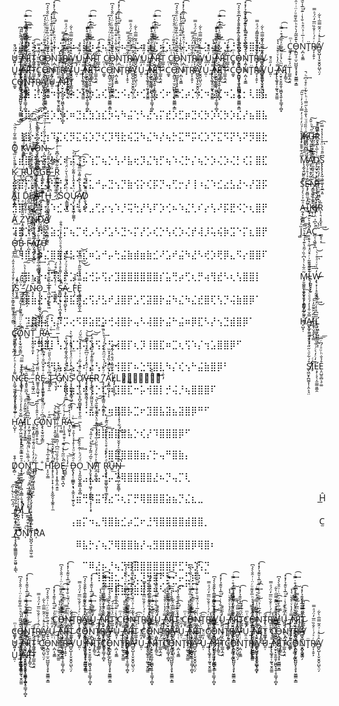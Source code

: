  ⢠⣼⠟⡱⢌⠦⡱⢌⠦⡱⢌⠦⡱⢌⠦⡱⢌⠦⡱⢌⠦⡱⢌⠦⡱⢌⠦⡱⢌⠦⡱⢌⠦⡱⡘⢬⠻⣿⣯⠀⠀⠀⠀C͚̝ͭͫǪ̵̵̪̰͉̠̫̠̺̺͈͙͉̥̟̬̳̳͙̳͛͊̌̅̃̒̀̊ͪ̅͒͌ͧͬ̈ͥ͗̑̄̀͛̉͆Ņ̪̣̖̮͇ͭͭ̅ͥ̉̈͒ͪ̐̔ͥ͊ͧ̅̾̆͊̉̓̽̽̕͡T̙̈R̸̴̥͎̞̮͕ͬͯ́ͭͤ̐̏ͫ̅̒̈́ͣ̿Â̸̻̬̺͎͎̬̮̭̬̤̺̖̤̗ͯͣͥ͗̂̃̿̅̇̀͋͜ U͈̣̓̋ͧ̀̚_̸̶̸̡̢̢͚̘̥̜̰̱͉̱̭͚̫̿ͦ̓̔ͮͤ̄̀ͧ͛̔̕͟͜͟͞͞͠N̷̵̛̩̮̠̞̮̱̰̯͎͖̪̟̘͍̹̥̳̘̹̻͓͂ͫ̀́̾ͧ͌̿ͧ̍ͧ̈́͒̇̿ͥ͢͡I̡̙̳̠̎͜T̲͚̩̼̣̭̈́ͮ̅ͤ́̈͡ͅ C͚̝ͭͫǪ̵̵̪̰͉̠̫̠̺̺͈͙͉̥̟̬̳̳͙̳͛͊̌̅̃̒̀̊ͪ̅͒͌ͧͬ̈ͥ͗̑̄̀͛̉͆Ņ̪̣̖̮͇ͭͭ̅ͥ̉̈͒ͪ̐̔ͥ͊ͧ̅̾̆͊̉̓̽̽̕͡T̙̈R̸̴̥͎̞̮͕ͬͯ́ͭͤ̐̏ͫ̅̒̈́ͣ̿Â̸̻̬̺͎͎̬̮̭̬̤̺̖̤̗ͯͣͥ͗̂̃̿̅̇̀͋͜ U͈̣̓̋ͧ̀̚_̸̶̸̡̢̢͚̘̥̜̰̱͉̱̭͚̫̿ͦ̓̔ͮͤ̄̀ͧ͛̔̕͟͜͟͞͞͠N̷̵̛̩̮̠̞̮̱̰̯͎͖̪̟̘͍̹̥̳̘̹̻͓͂ͫ̀́̾ͧ͌̿ͧ̍ͧ̈́͒̇̿ͥ͢͡I̡̙̳̠̎͜T̲͚̩̼̣̭̈́ͮ̅ͤ́̈͡ͅ C͚̝ͭͫǪ̵̵̪̰͉̠̫̠̺̺͈͙͉̥̟̬̳̳͙̳͛͊̌̅̃̒̀̊ͪ̅͒͌ͧͬ̈ͥ͗̑̄̀͛̉͆Ņ̪̣̖̮͇ͭͭ̅ͥ̉̈͒ͪ̐̔ͥ͊ͧ̅̾̆͊̉̓̽̽̕͡T̙̈R̸̴̥͎̞̮͕ͬͯ́ͭͤ̐̏ͫ̅̒̈́ͣ̿Â̸̻̬̺͎͎̬̮̭̬̤̺̖̤̗ͯͣͥ͗̂̃̿̅̇̀͋͜ U͈̣̓̋ͧ̀̚_̸̶̸̡̢̢͚̘̥̜̰̱͉̱̭͚̫̿ͦ̓̔ͮͤ̄̀ͧ͛̔̕͟͜͟͞͞͠N̷̵̛̩̮̠̞̮̱̰̯͎͖̪̟̘͍̹̥̳̘̹̻͓͂ͫ̀́̾ͧ͌̿ͧ̍ͧ̈́͒̇̿ͥ͢͡I̡̙̳̠̎͜T̲͚̩̼̣̭̈́ͮ̅ͤ́̈͡ͅ C͚̝ͭͫǪ̵̵̪̰͉̠̫̠̺̺͈͙͉̥̟̬̳̳͙̳͛͊̌̅̃̒̀̊ͪ̅͒͌ͧͬ̈ͥ͗̑̄̀͛̉͆Ņ̪̣̖̮͇ͭͭ̅ͥ̉̈͒ͪ̐̔ͥ͊ͧ̅̾̆͊̉̓̽̽̕͡T̙̈R̸̴̥͎̞̮͕ͬͯ́ͭͤ̐̏ͫ̅̒̈́ͣ̿Â̸̻̬̺͎͎̬̮̭̬̤̺̖̤̗ͯͣͥ͗̂̃̿̅̇̀͋͜ U͈̣̓̋ͧ̀̚_̸̶̸̡̢̢͚̘̥̜̰̱͉̱̭͚̫̿ͦ̓̔ͮͤ̄̀ͧ͛̔̕͟͜͟͞͞͠N̷̵̛̩̮̠̞̮̱̰̯͎͖̪̟̘͍̹̥̳̘̹̻͓͂ͫ̀́̾ͧ͌̿ͧ̍ͧ̈́͒̇̿ͥ͢͡I̡̙̳̠̎͜T̲͚̩̼̣̭̈́ͮ̅ͤ́̈͡ͅC͚̝ͭͫǪ̵̵̪̰͉̠̫̠̺̺͈͙͉̥̟̬̳̳͙̳͛͊̌̅̃̒̀̊ͪ̅͒͌ͧͬ̈ͥ͗̑̄̀͛̉͆Ņ̪̣̖̮͇ͭͭ̅ͥ̉̈͒ͪ̐̔ͥ͊ͧ̅̾̆͊̉̓̽̽̕͡T̙̈R̸̴̥͎̞̮͕ͬͯ́ͭͤ̐̏ͫ̅̒̈́ͣ̿Â̸̻̬̺͎͎̬̮̭̬̤̺̖̤̗ͯͣͥ͗̂̃̿̅̇̀͋͜ U͈̣̓̋ͧ̀̚_̸̶̸̡̢̢͚̘̥̜̰̱͉̱̭͚̫̿ͦ̓̔ͮͤ̄̀ͧ͛̔̕͟͜͟͞͞͠N̷̵̛̩̮̠̞̮̱̰̯͎͖̪̟̘͍̹̥̳̘̹̻͓͂ͫ̀́̾ͧ͌̿ͧ̍ͧ̈́͒̇̿ͥ͢͡I̡̙̳̠̎͜T̲͚̩̼̣̭̈́ͮ̅ͤ́̈͡ͅC͚̝ͭͫǪ̵̵̪̰͉̠̫̠̺̺͈͙͉̥̟̬̳̳͙̳͛͊̌̅̃̒̀̊ͪ̅͒͌ͧͬ̈ͥ͗̑̄̀͛̉͆Ņ̪̣̖̮͇ͭͭ̅ͥ̉̈͒ͪ̐̔ͥ͊ͧ̅̾̆͊̉̓̽̽̕͡T̙̈R̸̴̥͎̞̮͕ͬͯ́ͭͤ̐̏ͫ̅̒̈́ͣ̿Â̸̻̬̺͎͎̬̮̭̬̤̺̖̤̗ͯͣͥ͗̂̃̿̅̇̀͋͜ U͈̣̓̋ͧ̀̚_̸̶̸̡̢̢͚̘̥̜̰̱͉̱̭͚̫̿ͦ̓̔ͮͤ̄̀ͧ͛̔̕͟͜͟͞͞͠N̷̵̛̩̮̠̞̮̱̰̯͎͖̪̟̘͍̹̥̳̘̹̻͓͂ͫ̀́̾ͧ͌̿ͧ̍ͧ̈́͒̇̿ͥ͢͡I̡̙̳̠̎͜T̲͚̩̼̣̭̈́ͮ̅ͤ́̈͡ͅ C͚̝ͭͫǪ̵̵̪̰͉̠̫̠̺̺͈͙͉̥̟̬̳̳͙̳͛͊̌̅̃̒̀̊ͪ̅͒͌ͧͬ̈ͥ͗̑̄̀͛̉͆Ņ̪̣̖̮͇ͭͭ̅ͥ̉̈͒ͪ̐̔ͥ͊ͧ̅̾̆͊̉̓̽̽̕͡T̙̈R̸̴̥͎̞̮͕ͬͯ́ͭͤ̐̏ͫ̅̒̈́ͣ̿Â̸̻̬̺͎͎̬̮̭̬̤̺̖̤̗ͯͣͥ͗̂̃̿̅̇̀͋͜ U͈̣̓̋ͧ̀̚_̸̶̸̡̢̢͚̘̥̜̰̱͉̱̭͚̫̿ͦ̓̔ͮͤ̄̀ͧ͛̔̕͟͜͟͞͞͠N̷̵̛̩̮̠̞̮̱̰̯͎͖̪̟̘͍̹̥̳̘̹̻͓͂ͫ̀́̾ͧ͌̿ͧ̍ͧ̈́͒̇̿ͥ͢͡I̡̙̳̠̎͜T̲͚̩̼̣̭̈́ͮ̅ͤ́̈͡ͅ C͚̝ͭͫǪ̵̵̪̰͉̠̫̠̺̺͈͙͉̥̟̬̳̳͙̳͛͊̌̅̃̒̀̊ͪ̅͒͌ͧͬ̈ͥ͗̑̄̀͛̉͆Ņ̪̣̖̮͇ͭͭ̅ͥ̉̈͒ͪ̐̔ͥ͊ͧ̅̾̆͊̉̓̽̽̕͡T̙̈R̸̴̥͎̞̮͕ͬͯ́ͭͤ̐̏ͫ̅̒̈́ͣ̿Â̸̻̬̺͎͎̬̮̭̬̤̺̖̤̗ͯͣͥ͗̂̃̿̅̇̀͋͜ U͈̣̓̋ͧ̀̚_̸̶̸̡̢̢͚̘̥̜̰̱͉̱̭͚̫̿ͦ̓̔ͮͤ̄̀ͧ͛̔̕͟͜͟͞͞͠N̷̵̛̩̮̠̞̮̱̰̯͎͖̪̟̘͍̹̥̳̘̹̻͓͂ͫ̀́̾ͧ͌̿ͧ̍ͧ̈́͒̇̿ͥ͢͡I̡̙̳̠̎͜T̲͚̩̼̣̭̈́ͮ̅ͤ́̈͡ͅ C͚̝ͭͫǪ̵̵̪̰͉̠̫̠̺̺͈͙͉̥̟̬̳̳͙̳͛͊̌̅̃̒̀̊ͪ̅͒͌ͧͬ̈ͥ͗̑̄̀͛̉͆Ņ̪̣̖̮͇ͭͭ̅ͥ̉̈͒ͪ̐̔ͥ͊ͧ̅̾̆͊̉̓̽̽̕͡T̙̈R̸̴̥͎̞̮͕ͬͯ́ͭͤ̐̏ͫ̅̒̈́ͣ̿Â̸̻̬̺͎͎̬̮̭̬̤̺̖̤̗ͯͣͥ͗̂̃̿̅̇̀͋͜ U͈̣̓̋ͧ̀̚_̸̶̸̡̢̢͚̘̥̜̰̱͉̱̭͚̫̿ͦ̓̔ͮͤ̄̀ͧ͛̔̕͟͜͟͞͞͠N̷̵̛̩̮̠̞̮̱̰̯͎͖̪̟̘͍̹̥̳̘̹̻͓͂ͫ̀́̾ͧ͌̿ͧ̍ͧ̈́͒̇̿ͥ͢͡I̡̙̳̠̎͜T̲͚̩̼̣̭̈́ͮ̅ͤ́̈͡ͅ C͚̝ͭͫǪ̵̵̪̰͉̠̫̠̺̺͈͙͉̥̟̬̳̳͙̳͛͊̌̅̃̒̀̊ͪ̅͒͌ͧͬ̈ͥ͗̑̄̀͛̉͆Ņ̪̣̖̮͇ͭͭ̅ͥ̉̈͒ͪ̐̔ͥ͊ͧ̅̾̆͊̉̓̽̽̕͡T̙̈R̸̴̥͎̞̮͕ͬͯ́ͭͤ̐̏ͫ̅̒̈́ͣ̿Â̸̻̬̺͎͎̬̮̭̬̤̺̖̤̗ͯͣͥ͗̂̃̿̅̇̀͋͜ U͈̣̓̋ͧ̀̚_̸̶̸̡̢̢͚̘̥̜̰̱͉̱̭͚̫̿ͦ̓̔ͮͤ̄̀ͧ͛̔̕͟͜͟͞͞͠N̷̵̛̩̮̠̞̮̱̰̯͎͖̪̟̘͍̹̥̳̘̹̻͓͂ͫ̀́̾ͧ͌̿ͧ̍ͧ̈́͒̇̿ͥ͢͡I̡̙̳̠̎͜T̲͚̩̼̣̭̈́ͮ̅ͤ́̈͡ͅ⠀⠀⠀⠀⠀⠀⠀⠀⠀⠀⠀⠀⠀⠀⠀⠀⠀⠀⠀⠀⠀⠀⠀⠀⠀⠀⠀
⠀⢸⣿⢨⡑⢎⠲⡑⢎⡴⡑⢎⠲⣡⢎⠲⣑⠪⡔⡱⢊⡒⢥⢊⠖⡱⢊⡴⡑⢎⠲⣡⢎⠲⣡⢙⡂⢇⣿⣧⠀⠀⠀⠀⠀⠀⠀⠀⠀⠀⠀⠀⠀⠀⠀⠀⠀⠀⠀⠀⠀⠀⠀⠀⠀⠀⠀⠀⠀⠀⠀
⠀⢸⣿⢂⡍⢮⡱⣙⢎⠶⣙⣎⣳⣱⣎⡳⢥⠳⣬⢑⠣⣜⢢⡍⣞⡱⣋⡶⣙⢎⡳⡱⢎⡳⡱⣎⡜⣦⣿⣧⠀⠀⠀⠀⠀⠀⠀⠀⠀⠀⠀⠀⠀⠀⠀⠀⠀⠀⠀⠀⠀⠀⠀⠀⠀⠀⠀⠀⠀⠀⠀
⠀⢸⣿⠢⢜⢲⠹⣍⢎⡻⣍⢮⡱⡙⢎⡹⢻⣗⢮⣩⠳⣌⠳⡜⢦⡓⣍⠛⡭⢎⡱⡙⣍⠫⡝⢣⠝⡻⣿⣗⠀⠀⠀⠀⠀I̷̸̷̧̡̱̱̱̠̼̜̯͖̊͗́ͧ̓ͤͭ̓̿̒́͗̓ͥ̆̋͠K̵̷͚͚̖̩̪̰̤̣̣͉̐̇̏̏ͩͧ̔̐̅̎̀̋̿ͥͪ͛̔ͮͤ͒ͯ͆ͪ̚͢U̶̶̴̺̘̪̼̮̤̖͇͎͚̇̋ͭͪ̄̂͟͠ͅR̯͔̤̿͌ͧ͘O͈ Ḵ̴̛͍̲ͣ͊̔͂̅̚ͅW̸̶̴̷͎̟͓̮̺̱̫̫̦͔̍͛̌̊̈́̈́̒̾̈̇̀ͯ̕̚͜͟͡͠͝͡O̷̵̧͔̖̫͈̩̬̣̼̭̟̠͋̂ͥ̂̉̌͆ͪ͠ͅŅ̶͕̺̰͙̼̰̘̳̤̊͊̇ͯͤ̏ͮ̓ͥͩ͢͞⠀⠀⠀⠀⠀⠀⠀⠀⠀⠀⠀⠀⠀⠀⠀⠀⠀⠀⠀⠀⠀⠀⠀⠀⠀⠀
⢀⣾⣿⠘⡌⢆⠳⢌⠎⡴⣈⠦⢱⡉⢦⡑⢣⠜⣧⢖⡹⣌⢳⡋⢦⠱⢌⡓⡌⢦⡑⡱⢌⡱⢌⡃⢎⡅⣿⣏⠀⠀⠀⠀⠀M̴̨̧̰̖͍̺̥̣͕ͬ̋ͤͭ́̾̇̄͊͆̏À̸͈̟̮̘̣̱̞͖̣̲̿ͯ͒D̡̧̮͉̬̹̞̥̯̫̮̬̬͓̞̖̘̤͕̺ͨ̍̇̅̔̅̉ͦͮ͐̾̎͆ͣ̚͠͡S̢̢̢̨̗͓̰̣͖̱͚̖͓̮̲͕͈͆̋̄ͣͪ̈ͯͧ͐̉̾̽̿͢ͅ K̷̡̛̞̟̟̹̭̰͔̫͇̫̘̖͇͔̬̙ͣ̄̐̑̀ͧ̅͛̾̆͌̐̿͒͂̇ͮ̑̈͘͝͝͝͡_̥͉͞R̵̛̟̤̲̩͑ͪͤ̓̌̐ͭ́̏̚̕͟ͅÙG̡̧̨̛̗̭̼̦̣̝̦̦͇̭̟͙̮̦ͣ̆̆̑͐͊ͮ͑ͭ̏̊̑ͯͯ̀̀ͯͧ̄̔͐ͨ̕̕̚͝͡͡G̢̙͇̝̗ͯ̍̓̕E̶̡̛͓͍͇̘̳͇̣͆ͨ̈̇͌̄ͦ́̀̕̚͝_̘͔́ͬͩ͆̒R̗̱̪̤̱̱̟̥͈̙̪̘̩̺̃͋́̃̀ͣ͆͊ͭ̓ͤ͂̽̍̚͟⠀⠀⠀⠀⠀⠀⠀⠀⠀⠀⠀⠀⠀⠀⠀⠀⠀⠀⠀⠀⠀⠀⠀⠀⠀⠀
⢾⣿⢋⡜⡸⢌⠣⢎⡜⡰⢡⠎⣅⠚⡤⣙⢢⡙⣷⢪⡕⢎⡯⡙⢤⢋⡒⡜⢸⠰⣌⠱⣊⣔⣣⣜⠢⡜⣽⡯⠀⠀⠀⠀⠀S̒ͭȨ̴̶̷̴̡̛͈̻̤̫͎̭̰̬͎̞̯̂͐ͭ̊͐̍̎ͯ͑̏̒̒̔ͭ̓̀͋̽̄͜͢͠͞ͅN̷̡̛͇̮͖̠͎͚̱̫͔̺̝̈́̓ͦ̌̄̎ͬ̄̓́̐̃͋̇̿ͦ̈́͐͘̚͡T̷̴̠̤̫̹͖̻͓͔̐̓́͑̋͒̈́̅͑ͧ̕Ȃ̬͉̘ͣİ͔̹̘̈́ͪ̓͞ D̦͕̰͈̟̲̠̜̄̓ͩ͛͗̓͘͡È̢̦̖̯̹͔̳̼̜̯̣̮̮̱̘͎̬̞̔̉ͯ̈́͌ͥ̔̿͒ͧ̄̉̑̀͗͒ͬ͟͝͞Á̴̸̶͔̖̜̭̼͔̀ͫͥ̑ͦͪͨ̓͆̄̐̒ͥ̀͢T͔̀ͫ̆ͩH̶͚̱͍̗͎̯͈̬̥͎̞̟̎̒́̉̐̎ͯͬ͊̃̀̉̕̚͢͠͝͝ͅ_̷̑̊ͦͨ̏ͮ͢͞ S͗Q̨̳͇̬̙̺ͭͪ͂͗͌ͩ̔̆ͬ̈́ͣ͒͞Ų̷̷̛͕̜̬̞̥͖̦͚͚͎͑̈ͭͭ̑̔̾͌͋ͨ̇ͪͥ̽ͤ̕͢͝A̸̸̸̧̝̦̦̙̬̫̐ͭ̔͛̃̐͌̉ͫ̅͌ͯ̍̋͘̚͜͡͡D̸̨̬̘̗͚̦̝ͧ͊͂̿̿̔̚͠⠀⠀⠀⠀⠀⠀⠀⠀⠀⠀⠀⠀⠀⠀⠀⠀⠀⠀⠀⠀⠀⠀⠀⠀⠀⠀
⣻⡿⠰⣌⠱⣊⠱⣊⠴⢡⢃⠞⣠⢋⡔⢢⠱⡘⢭⢓⡜⢣⠏⡱⢊⠦⠱⣌⢃⠎⡔⢣⠜⡯⣟⠪⡑⢆⣿⡟⠀⠀⠀⠀⠀A̵̶̰̗̞̣̰͇̻ͣ̅̉ͮ̀̒ͪ͗͐̍͠_̳̟̱ͦ͛̏K̵̫͎͔ͬͥ̏ͦ͝I̶̸͍̓̽̏R̨̜͉͔͙̫͓̠̅̍͢͜Ă̸͖̬ Ž͙̯̩̳̖͔̟̎̆͛͒̏ͣ͟YN̴̶̸̢̡̮̖͎̯̘̫̲̹̫͚̪̦̮̹̮̎̈́̔̒ͨ̿͑̽͒ͧͫ̑͂̈͋ͧͥ̿̇́̈͢D̤͉͇̺̓͐͑ͦ̎ͧ̈Ã̸̛̠͖̹̲͕̪͙̻̗̤̻̯̉̀̈͑ͬͧ̽⠀⠀⠀⠀⠀⠀⠀⠀⠀⠀⠀⠀⠀⠀⠀⠀⠀⠀⠀⠀⠀⠀⠀⠀⠀⠀
⢹⣿⡱⢄⠳⣌⣵⡢⡍⢦⡉⢞⡠⢣⠜⣡⠣⣙⠢⡍⡜⡡⢎⡑⢣⢎⡱⢌⡞⢼⡸⢥⢮⡷⣩⠑⡍⣆⣿⡟⠀⠀⠀⠀⠀J̺̏ͯ́ͤ͝_̫̳͐͑͟Ḁ͔̦̘̣͈͂̍̉͛̆̚͠C̻͔͔͖͈̦̪ͯ͐͆ͯ̈͗̔ͤ̏͑̉̚̚ͅ_̳̞̠͔̃͑̔͟O̵̴̢͉̪̪ͮ̿́͜B̵̧͓̱̺̺̊̊ͤ̑ͭ F̷̵̦̪͕̜ͫ͑͗̂͂̀̆͆ͫ͑̀̏͛͛̈ͪ̋̏̊͘͜͜͠͠͝A̤͔̣̪͙̬̭̲̤̠̅̎̑ͦ͗͒̏͌̑̋ͯͥͭ̊̍͂̌͐̌̇͟͜͢͠͠͞͠T̸̸̸̨̢͉̯̙̱̪̥̼̣̼̣͚̻͍͉̲̯̫͚̰ͣ̆ͬ̐ͣ̈ͬ̓̊̊̓̿̋̔ͨ̕͡ͅŪ͔͕͗̽͒̂̂̓ͬͤ͜⠀⠀⠀⠀⠀⠀⠀⠀⠀⠀⠀⠀⠀⠀⠀⠀⠀⠀⠀⠀⠀⠀⠀⠀⠀⠀
⠀⢹⣿⢈⡳⣌⣿⣿⡞⣣⠝⣎⠶⣡⠚⡤⢓⣬⣷⣾⣶⣷⣊⠜⣡⠞⣬⠳⣜⠣⢞⡱⢟⡿⣄⠫⡔⣿⣿⠏⠀⠀⠀⠀⠀⠀⠀⠀⠀⠀⠀⠀⠀⠀⠀⠀⠀⠀⠀⠀⠀⠀⠀⠀⠀⠀⠀⠀⠀⠀⠀
⠀⢸⣿⢢⡑⢎⡹⣇⡟⣡⠛⣬⢚⡥⢫⡔⣹⣿⣿⣿⣿⣿⣿⡎⣥⢛⡴⢋⢆⡛⢴⢻⣞⠣⢆⢣⣿⣿⡇⠀⠀⠀⠀⠀⠀M̴̡̮͚̰̼͕͖̙̬̦̤̟͙̻̺͓̺̣͖̟̤͖̳̝̃̈͋̀ͭ̔͆̍̏ͬ͂̄̔͊̔͑̍̊͛̑̿͠Ḷ̴̣̪͍̘̞̫̠͑̆͌̎͊̃͗ͬͧͧ̽̇͡ͅW̵̷̶̧̢̛͙̣̦̝̠͉̗̓̈̍ͮ͑ͣͧͬ̀͢͝ͅ I̸̧̛̖̖̮͕̳̗͍͖̼̱̘̭̠̗͔͇̤ͤͤ̐̓̐ͩ̓̊̑͗̈̇ͧ͟͟͞͞S̮̘̟͇ͤ͊̒̚_̵̫͙̙̺̯̭̣̲̉̈̔̍́̕_̸̨̭̙͕̬͔̹̗̉͌ͫ̈̽͊̍ͥͪ͠͡͠ͅ Ñ̵̞̗̈ͣ͑̕O̷̧̧̨̡̰̖̥͔͚̭͉͉͖̣̹̙ͩͯ̒́͒̆̑ͥͭͨ̅͋͊̎̈́̅̚͢͡͠_T̵͉̲͖̞̗͚͔͍͖͐̎̏̎͐̊̌ͪ̈́͢͢͡_̨͖̰͇̥̪͑ͤ̒̈̍̅̅ͬ̊͛́͘ Ś̵̶͍̻̫̜͙̘͕͉̖̪͙̬̘̲̻͌͗͐̍͌̀̊ͤ̔̆͛̎̌̅̈́̊ͣ̈̀̃̾͑ͦͮ͒̐͘̚A̷̷̧̡̹̩͎̠̱̺̙͓̣ͬͦͬ͐́̌ͯ́ͦ́ͬ̋ͨ̓̚͘͘͢_̂F̨͕ͥ͒̾̆È̟̘̳͈͖̠͙̺̯͎̲̿ͩ̉͒͂̋̂͗̀ͫ͒͋̚͢͜͜͞͝⠀⠀⠀⠀⠀⠀⠀⠀⠀⠀⠀⠀⠀⠀⠀⠀⠀⠀⠀⠀⠀⠀⠀⠀⠀⠀
⠀⠸⣿⣷⣜⢢⠱⡩⠽⣯⣟⣔⢫⡜⣣⠞⣸⣿⡟⣡⢋⣽⣿⡗⣬⠳⣌⠳⣌⣞⣿⢏⢣⡙⢬⣷⣿⡿⠁⠀⠀⠀⠀⠀⠀⠀⠀⠀⠀⠀⠀⠀⠀⠀⠀⠀⠀⠀⠀⠀⠀⠀⠀⠀⠀⠀⠀⠀⠀⠀⠀
⠀⠀⠹⣿⣿⣆⢣⠱⡩⢔⠫⡿⣵⣟⡵⢚⢼⣿⡗⢤⠣⢼⣿⡗⣬⠓⣬⠶⡿⣏⠣⡜⢢⣙⣾⣿⡿⠁⠀⠀⠀⠀⠀⠀⠀H̨̛̺͓̣ͨͬ̅͐͌̐̓̌͛̐̓̇ͨ͟A̸̴̵̻̝̲̦͖̮̫͙̦͓̟̦̿̌̇̂̾̓́ͩͧͨ̊́̒̾̀́̈ͭ͋̄ͦͮ͢͢I̧͎̤̘̥̙͓̳̋̃́̑̑͂̎̓͐͠Ļ̛̗͖̹̗͖̪͇͔͈͕̩̋̅͆̊͐̍̈́ͫ̌͊͂̚͢͜ C̵̛̘̮̤͈͇̬̠̯̠̖͑͐̂̂͗̾̅̅͘͜͡Ő̸̧̢͓̫̘̰̤̞̳̤͆ͮͬ̈̈ͩ͊͌̒̍̆̑̉͗̕̚͠͡͝N̺̅ͯͬ͢T͕̜͉̭̦̬̜̱̣̙̑̏̑̀ͩ͘͘͜͟͝͝ͅ_̜͎̮̺̀ͦͯͮ̚Ṛ̵̛̩̩̞͉͍͈̠̹̤͂̓ͥͭ̈́̓͜͡A̵̘̩̺͍͎̞͑͑̍͐͒̋͡_̯̀ͥ͟_̵̙̠͓̈̋̀͒ͥ̇⠀⠀⠀⠀⠀⠀⠀⠀⠀⠀⠀⠀⠀⠀⠀⠀⠀⠀⠀⠀⠀⠀⠀⠀⠀⠀⠀
⠀⠀⠀⠙⢿⣿⡇⢣⡑⢎⡱⢌⡱⢫⡔⢫⢼⣿⡏⢆⡹⢸⣿⣏⠶⣉⢆⢫⠱⡌⢲⣡⣿⣿⡿⠋⠀⠀⠀⠀⠀⠀⠀⠀⠀⠀⠀⠀⠀⠀⠀⠀⠀⠀⠀⠀⠀⠀⠀⠀⠀⠀⠀⠀⠀⠀⠀⠀⠀⠀⠀
⠀⠀⠀⠀⠀⠙⢻⢧⡜⢢⡑⠎⡔⢣⠜⣡⢺⣿⡏⠦⣑⢻⣿⣇⠳⡌⢎⢢⠓⣬⣷⣿⡿⠃⠀⠀⠀⠀⠀⠀⠀⠀⠀⠀⠀⠀S̸̸̢̛̛͖̮͙̪͚͔̩̦̭͕̘̤̊́͋ͩ̇̋̋ͥͦ̆ͩͭ̒̀͟͡Î̙ͨĻ̵̵̡̛̣͉̖͔̫̫̳͈͚̯͊̒ͨ̓̀ͨ͗͋ͦ̎̍̌̐̉̑͒̑̏͘E͕̤̺̱̣̻͉̠͚̊̉̐ͪͧͣ́͆ͬ̅͞͞N̵̨͈̲̠̫̫̼̙̪̘͔̥̩͔̹̹͚͌̾̀̓̇ͪ́̑́͆͋͑̓̆ͨ̎͊̈̐̕͠͠C̵̛̝͓͇̟̦̔ͣ̓ͮ̿ͫ̚͘͘Ȩ̴̱͈̥̫̪͎̑ͧ̏ͨ͜͢_̵̢͉̱͖̘̤̲̋ͧ̈́ͯ͘͝ R͚̯̥̝̼͖̘͙̾̈̃̋̀́ͮͯͤͬ̚͡͡E̷̡̨̹̯̦͚̮̮ͬ̊͐̆̌ͫ̐ͨ̽̋͘_̛̹̜͓͔̼ͨ͆ͧ̊ͭ̀ͩ̀̎̋ͯ̅I͙͇̩ͨ͢_̵̨̘̮͉̙̾́ͫG̸̦̽ͧ̑ͨN̟̬͓̱͖͔̜̟̼̲ͧͨͫ̀̑̍́̅̌̽͊́̊̉̎́̊͘͜͠S̴̛̜̞͓͚͚̘̝̳̘͖̠͙̱͓̦̏̉̅ͪ̓ͭ̈́́̾ͣ́̆̂̾͛̋̀͛͘̕͟ Ơ̸̢̧̨̙̖̘̲͔̞̪̬͚̺͈̥̑̐ͣ̅ͭ͂ͯͥ͑ͬ͒̍̍̓̆ͫ̌̈́͜͟V̶̶̡̥͈͓̯̙͚̬͖̘̝̖͔̾ͥ́̋ͯ̒̓ͧ͆̅ͤ̊̔͌͊͑ͤ͜͝Ẻ̴̵̡̧̢̳͉͎̗̰͖̤͈̞̠̲̤̝̿̈͑ͦ͂̄͋ͯ͒̋̅̽̀͛͒̀̕͠͝ͅR͑_̸̧͔̼̖̣̙̘̝̖̞͇͈̣̯̼̯͚̙͆ͬͧ͋ͬ́͛ͩͫ̂̆͐̑ͤ́́ͪͪ̍̄̿̚͘͢ A̧̛͓̻̪̹̩͎͔̔́̌ͨ͊ͨ̏̀̽̽̆̏͟L̸̵̷̡̡͎͙̮̱̣͎͒ͪͫ̃͐̈́̐̂ͨ͋̆͝L⠀̷̧̩͚͓̪̳̲̃́̃̌ͥ͑̍̅̓̄͂͒͆̇͘͡⠀⠀⠀⠀⠀⠀⠀⠀⠀⠀⠀⠀⠀⠀⠀⠀⠀⠀⠀⠀⠀⠀⠀
⠀⠀⠀⠀⠀⠀⠀⠉⢿⣶⡉⢞⢨⡑⢎⠴⣹⣿⣏⠒⡥⢺⣿⡇⡚⢬⡘⢦⣿⣿⣿⠏⠀⠀⠀⠀⠀⠀⠀⠀⠀⠀⠀⠀⠀⠀⠀⠀⠀⠀⠀⠀⠀⠀⠀⠀⠀⠀⠀⠀⠀⠀⠀⠀⠀⠀⠀⠀
⠀⠀⠀⠀⠀⠀⠀⠀⠀⠀⠙⠨⣦⡕⣊⢶⣿⣿⡧⣉⠖⣹⣿⣧⣽⣦⣽⣿⡿⠛⠋⠀⠀⠀⠀⠀⠀⠀⠀⠀⠀⠀⠀⠀⠀⠀⠀ H̨̛̺͓̣ͨͬ̅͐͌̐̓̌͛̐̓̇ͨ͟A̸̴̵̻̝̲̦͖̮̫͙̦͓̟̦̿̌̇̂̾̓́ͩͧͨ̊́̒̾̀́̈ͭ͋̄ͦͮ͢͢I̧͎̤̘̥̙͓̳̋̃́̑̑͂̎̓͐͠Ļ̛̗͖̹̗͖̪͇͔͈͕̩̋̅͆̊͐̍̈́ͫ̌͊͂̚͢͜ C̵̛̘̮̤͈͇̬̠̯̠̖͑͐̂̂͗̾̅̅͘͜͡Ő̸̧̢͓̫̘̰̤̞̳̤͆ͮͬ̈̈ͩ͊͌̒̍̆̑̉͗̕̚͠͡͝N̺̅ͯͬ͢T͕̜͉̭̦̬̜̱̣̙̑̏̑̀ͩ͘͘͜͟͝͝ͅ_̜͎̮̺̀ͦͯͮ̚Ṛ̵̛̩̩̞͉͍͈̠̹̤͂̓ͥͭ̈́̓͜͡A̵̘̩̺͍͎̞͑͑̍͐͒̋͡_̯̀ͥ͟_̵̙̠͓̈̋̀͒ͥ̇⠀⠀⠀⠀⠀⠀⠀⠀⠀⠀⠀⠀⠀⠀⠀⠀
⠀⠀⠀⠀⠀⠀⠀⠀⠀⠀⠀⠀⠈⢿⣿⣾⣿⣿⣧⡑⢎⡜⠹⣿⣿⣿⡿⠋⠀⠀⠀⠀⠀⠀⠀⠀⠀⠀⠀⠀⠀⠀⠀⠀⠀⠀⠀⠀⠀⠀⠀⠀⠀⠀⠀⠀⠀⠀⠀⠀⠀⠀⠀⠀⠀⠀⠀⠀⠀⠀⠀
⠀⠀⠀⠀⠀⠀⠀⠀⠀⠀⠀⠀⠀⠀⠘⣿⣿⣿⣿⣿⣶⡌⡓⢤⠛⣿⣷⡄⠀⠀⠀⠀⠀⠀⠀⠀⠀⠀⠀⠀⠀⠀⠀⠀⠀⠀⠀⠀ D̸̡̻̣ͭ̄͒͘O̡̘̙͍͍͉̻̞̩̣͖͔͚̳̦̱͔̙ͣ̄̈̄̿̃ͫ̆̑͐͒̚͘͡ͅͅŃ͕͖͍̇̅̄̏ͪͨͯ̈̽͘'̨̡̥̼̰̟͖̘͓͙͍͔̍ͧ̓̓̀͑̎̈́͊ͩ̆͌̒̂͊ͪ͘Ṱ̡̩͗̓ͪ_̭̐ H̛͔͕̤̜͇̎͊̍̅ͤͦͥ̚͜͢͡I̷̧̡̨͉̠͕̩̟̦̟̦͙̮̲̯̞͎͚̭̜̜̼̋ͦ̾̎̾̌͛͗̐̎̕͘ͅͅD̷̨̧͕̣͙̭͈̝̼̣͍͈̍̄̓̏ͩͫ͆ͭ̋̂̿̐͗ͭ̈͒̇̎ͬ̕È̶̢̨͉̮͍̳͉̪͙ͯͫ͂̀̓ͬ͂̚̚͜͡,̣̪͇̒̾͑͞͝ͅ Ḓ̶̢̡̨̜̼̲͇͓̞̘͔̼̯͎͎̫͍͎̬ͤ̑̈́̀ͧ̉̍̊̾ͯ̾̑͐̿̅͢͡Ö̦͉̝̼͈̺̭̭͍̻̝̼͎̻́̈́ͪ͑̂ͣ̏̆̂͟͢͞_̍N̸̨̡̮͓̝̼̖̦̟͖͉̹̗͚̪̫̠̩͓̩̩͕̟ͨ̆̅́̋͂̓̐̀ͮ̀͗͂̔͛̕͜͡͠͝'̵̸̸̧̛̤̝͚̦̪̟ͦ͐͗͋ͤ́ͧ̎ͧ͑̅͑̂́̍͛̋̐ͦ̀̈̿̄͛̏̏̄̀̋͜͟͜͝͠ͅT̞̞ R̷̢̢̡̧̛̹̼̱͚̬͖̟̘̣͇̖͔ͩ̓ͨ̊ͩ͒ͧ̀ͣ̓ͤ̄ͣ̌ͯ̏͊̓͟͢͞U̶͍͊͟N̶̡̧̧̧̻͖̜̰̭̯͇̜̊͊̅ͧ̃͆ͯ̒̌̌ͣ̊ͣͮͥ͋̉̽͗̉̄͑̓̕̚͘͟͜⠀⠀⠀⠀⠀⠀⠀⠀⠀⠀⠀⠀⠀⠀⠀⠀⠀⠀⠀⠀⠀
⠀⠀⠀⠀⠀⠀⠀⠀⠀⠀⠀⣠⣄⣤⠚⡤⡙⢿⣿⣿⣿⣿⣜⠦⡙⢤⡉⢇⠀⠀⠀⠀⠀⠀⠀⠀⠀⠀⠀⠀⠀⠀⠀⠀⠀⠀⠀⠀⠀⠀⠀⠀⠀⠀⠀⠀⠀⠀⠀⠀⠀⠀⠀⠀⠀⠀⠀⠀⠀⠀⠀
⠀⠀⠀⠀⠀⠀⠀⠀⠀⠀⣶⢛⠻⣭⢳⣔⠩⢆⡍⡛⢿⣿⣿⣿⣵⣦⡙⣌⣆⣀⠀⠀⠀⠀⠀⠀⠀⠀⠀⠀⠀⠀⠀⠀⠀⠀⠀⠀Ĥ͟_̴̸͈̮̙̺̩̱̘́̋̉͆ͪͮ̀ͭ̋͜͠͝͠͞A̷̸̸̗̪̬̫̹̤̼̱̾͑̌ͬ̏̊̈́͋̑ͨ͋̂̚͝I̡̞͎̋̒͘̚̚_̠̫̳̞̤̫̩͕͎̱̣͕͉ͨͭͮ͋͌ͩ̅̕̕͜͟ͅL̸̢̡̲̳͇͙̗̥̱̗̪ͧͬ̋̔̅̉ͦ̔͆͊ͯͧ͗ͨ̿̒͐͜͞⠀⠀⠀⠀⠀⠀⠀⠀⠀⠀⠀⠀⠀⠀⠀⠀⠀⠀⠀⠀⠀⠀
⠀⠀⠀⠀⠀⠀⠀⠀⠀⢠⣶⡍⠲⣄⢻⣿⣷⣊⡴⣉⠖⣘⢻⣿⣿⣿⣿⣾⣿⣿⡀⠀⠀⠀⠀⠀⠀⠀⠀⠀⠀⠀⠀⠀⠀⠀⠀⠀C̫_̷̸̸̨̧̧̛̟̻̜͇͇̳͈̗̙̮͖͍̣̙͇̖ͦ͆ͫͤͥ̿͑͌̍̽͋̉̊̆̂̏̽̊ͧ̚͜͠Ơ͇ͣ͊̂ͦ͊͟͞Ǹ̩͠T̢̺̪͓̱͕͕͖̫̜͚̅͑̅ͯ͆ͤ̔͑ͭ̀̀̌̓͐̽̑͋̒ͩ̔ͪ̾̓͘͝͡ŖͦͥA⠀⠀⠀⠀⠀⠀⠀⠀⠀⠀
⠀⠀⠀⠀⠀⠀⠀⠀⠀⠀⠿⣧⡓⡌⢦⡙⢿⣿⣿⣷⡜⢤⣻⣿⣿⣿⣿⣿⡿⢿⣿⠆⠀⠀⠀⠀⠀⠀⠀⠀⠀⠀⠀⠀⠀⠀⠀⠀⠀⠀⠀⠀⠀⠀
⠀⠀⠀⠀⠀⠀⠀⠀⠀⠀⠀⠉⠿⣜⡦⡘⢦⡙⢿⣿⣿⣿⣿⣿⣿⡟⣋⠳⢌⢣⡙⠀⠀⠀⠀⠀⠀⠀⠀⠀⠀⠀⠀⠀⠀⠀
⠀⠀⠀⠀⠀⠀⠀⠀⠀⠀⠀⠀⠀⢹⣷⣽⣂⠜⡢⢆⡹⣻⣿⠟⡣⠜⡤⣋⡾⠆⠉⠀⠀⠀⠀⠀⠀⠀⠀⠀⠀⠀⠀⠀⠀
⠀⠀⠀⠀⠀⠀⠀⠀⠀⠀⠀⠀⠀⠀⠛⢿⣿⣮⣵⣮⣾⣷⣭⢎⡱⣉⠖⠋⠁⠀⠀⠀⠀⠀⠀⠀⠀⠀⠀⠀⠀⠀⠀⠀
⠀⠀⠀⠀⠀⠀⠀⠀⠀⠀⠀⠀⠀⠀⠀⠀⠉⠉⠉⠉⠉⠁⠀⠀⠀⠀⠀⠀⠀⠀⠀⠀⠀⠀⠀⠀⠀⠀⠀⠀⠀⠀⠀⠀
⠀⠀⠀⠀⠀⠀⠀⠀⠀⠀⠀⠀⠀⠀⠀⠀⠀⠀⠀⠀⠀⠀⠀⠀⠀⠀⠀⠀⠀⠀⠀⠀⠀⠀⠀⠀⠀⠀⠀⠀⠀⠀⠀⠀⠀⠀⠀⠀
⠀⠀⠀⠀⠀⠀
C͚̝ͭͫǪ̵̵̪̰͉̠̫̠̺̺͈͙͉̥̟̬̳̳͙̳͛͊̌̅̃̒̀̊ͪ̅͒͌ͧͬ̈ͥ͗̑̄̀͛̉͆Ņ̪̣̖̮͇ͭͭ̅ͥ̉̈͒ͪ̐̔ͥ͊ͧ̅̾̆͊̉̓̽̽̕͡T̙̈R̸̴̥͎̞̮͕ͬͯ́ͭͤ̐̏ͫ̅̒̈́ͣ̿Â̸̻̬̺͎͎̬̮̭̬̤̺̖̤̗ͯͣͥ͗̂̃̿̅̇̀͋͜ U͈̣̓̋ͧ̀̚_̸̶̸̡̢̢͚̘̥̜̰̱͉̱̭͚̫̿ͦ̓̔ͮͤ̄̀ͧ͛̔̕͟͜͟͞͞͠N̷̵̛̩̮̠̞̮̱̰̯͎͖̪̟̘͍̹̥̳̘̹̻͓͂ͫ̀́̾ͧ͌̿ͧ̍ͧ̈́͒̇̿ͥ͢͡I̡̙̳̠̎͜T̲͚̩̼̣̭̈́ͮ̅ͤ́̈͡ͅ C͚̝ͭͫǪ̵̵̪̰͉̠̫̠̺̺͈͙͉̥̟̬̳̳͙̳͛͊̌̅̃̒̀̊ͪ̅͒͌ͧͬ̈ͥ͗̑̄̀͛̉͆Ņ̪̣̖̮͇ͭͭ̅ͥ̉̈͒ͪ̐̔ͥ͊ͧ̅̾̆͊̉̓̽̽̕͡T̙̈R̸̴̥͎̞̮͕ͬͯ́ͭͤ̐̏ͫ̅̒̈́ͣ̿Â̸̻̬̺͎͎̬̮̭̬̤̺̖̤̗ͯͣͥ͗̂̃̿̅̇̀͋͜ U͈̣̓̋ͧ̀̚_̸̶̸̡̢̢͚̘̥̜̰̱͉̱̭͚̫̿ͦ̓̔ͮͤ̄̀ͧ͛̔̕͟͜͟͞͞͠N̷̵̛̩̮̠̞̮̱̰̯͎͖̪̟̘͍̹̥̳̘̹̻͓͂ͫ̀́̾ͧ͌̿ͧ̍ͧ̈́͒̇̿ͥ͢͡I̡̙̳̠̎͜T̲͚̩̼̣̭̈́ͮ̅ͤ́̈͡ͅ C͚̝ͭͫǪ̵̵̪̰͉̠̫̠̺̺͈͙͉̥̟̬̳̳͙̳͛͊̌̅̃̒̀̊ͪ̅͒͌ͧͬ̈ͥ͗̑̄̀͛̉͆Ņ̪̣̖̮͇ͭͭ̅ͥ̉̈͒ͪ̐̔ͥ͊ͧ̅̾̆͊̉̓̽̽̕͡T̙̈R̸̴̥͎̞̮͕ͬͯ́ͭͤ̐̏ͫ̅̒̈́ͣ̿Â̸̻̬̺͎͎̬̮̭̬̤̺̖̤̗ͯͣͥ͗̂̃̿̅̇̀͋͜ U͈̣̓̋ͧ̀̚_̸̶̸̡̢̢͚̘̥̜̰̱͉̱̭͚̫̿ͦ̓̔ͮͤ̄̀ͧ͛̔̕͟͜͟͞͞͠N̷̵̛̩̮̠̞̮̱̰̯͎͖̪̟̘͍̹̥̳̘̹̻͓͂ͫ̀́̾ͧ͌̿ͧ̍ͧ̈́͒̇̿ͥ͢͡I̡̙̳̠̎͜T̲͚̩̼̣̭̈́ͮ̅ͤ́̈͡ͅC͚̝ͭͫǪ̵̵̪̰͉̠̫̠̺̺͈͙͉̥̟̬̳̳͙̳͛͊̌̅̃̒̀̊ͪ̅͒͌ͧͬ̈ͥ͗̑̄̀͛̉͆Ņ̪̣̖̮͇ͭͭ̅ͥ̉̈͒ͪ̐̔ͥ͊ͧ̅̾̆͊̉̓̽̽̕͡T̙̈R̸̴̥͎̞̮͕ͬͯ́ͭͤ̐̏ͫ̅̒̈́ͣ̿Â̸̻̬̺͎͎̬̮̭̬̤̺̖̤̗ͯͣͥ͗̂̃̿̅̇̀͋͜ U͈̣̓̋ͧ̀̚_̸̶̸̡̢̢͚̘̥̜̰̱͉̱̭͚̫̿ͦ̓̔ͮͤ̄̀ͧ͛̔̕͟͜͟͞͞͠N̷̵̛̩̮̠̞̮̱̰̯͎͖̪̟̘͍̹̥̳̘̹̻͓͂ͫ̀́̾ͧ͌̿ͧ̍ͧ̈́͒̇̿ͥ͢͡I̡̙̳̠̎͜T̲͚̩̼̣̭̈́ͮ̅ͤ́̈͡ͅ C͚̝ͭͫǪ̵̵̪̰͉̠̫̠̺̺͈͙͉̥̟̬̳̳͙̳͛͊̌̅̃̒̀̊ͪ̅͒͌ͧͬ̈ͥ͗̑̄̀͛̉͆Ņ̪̣̖̮͇ͭͭ̅ͥ̉̈͒ͪ̐̔ͥ͊ͧ̅̾̆͊̉̓̽̽̕͡T̙̈R̸̴̥͎̞̮͕ͬͯ́ͭͤ̐̏ͫ̅̒̈́ͣ̿Â̸̻̬̺͎͎̬̮̭̬̤̺̖̤̗ͯͣͥ͗̂̃̿̅̇̀͋͜ U͈̣̓̋ͧ̀̚_̸̶̸̡̢̢͚̘̥̜̰̱͉̱̭͚̫̿ͦ̓̔ͮͤ̄̀ͧ͛̔̕͟͜͟͞͞͠N̷̵̛̩̮̠̞̮̱̰̯͎͖̪̟̘͍̹̥̳̘̹̻͓͂ͫ̀́̾ͧ͌̿ͧ̍ͧ̈́͒̇̿ͥ͢͡I̡̙̳̠̎͜T̲͚̩̼̣̭̈́ͮ̅ͤ́̈͡ͅ C͚̝ͭͫǪ̵̵̪̰͉̠̫̠̺̺͈͙͉̥̟̬̳̳͙̳͛͊̌̅̃̒̀̊ͪ̅͒͌ͧͬ̈ͥ͗̑̄̀͛̉͆Ņ̪̣̖̮͇ͭͭ̅ͥ̉̈͒ͪ̐̔ͥ͊ͧ̅̾̆͊̉̓̽̽̕͡T̙̈R̸̴̥͎̞̮͕ͬͯ́ͭͤ̐̏ͫ̅̒̈́ͣ̿Â̸̻̬̺͎͎̬̮̭̬̤̺̖̤̗ͯͣͥ͗̂̃̿̅̇̀͋͜ U͈̣̓̋ͧ̀̚_̸̶̸̡̢̢͚̘̥̜̰̱͉̱̭͚̫̿ͦ̓̔ͮͤ̄̀ͧ͛̔̕͟͜͟͞͞͠N̷̵̛̩̮̠̞̮̱̰̯͎͖̪̟̘͍̹̥̳̘̹̻͓͂ͫ̀́̾ͧ͌̿ͧ̍ͧ̈́͒̇̿ͥ͢͡I̡̙̳̠̎͜T̲͚̩̼̣̭̈́ͮ̅ͤ́̈͡ͅ C͚̝ͭͫǪ̵̵̪̰͉̠̫̠̺̺͈͙͉̥̟̬̳̳͙̳͛͊̌̅̃̒̀̊ͪ̅͒͌ͧͬ̈ͥ͗̑̄̀͛̉͆Ņ̪̣̖̮͇ͭͭ̅ͥ̉̈͒ͪ̐̔ͥ͊ͧ̅̾̆͊̉̓̽̽̕͡T̙̈R̸̴̥͎̞̮͕ͬͯ́ͭͤ̐̏ͫ̅̒̈́ͣ̿Â̸̻̬̺͎͎̬̮̭̬̤̺̖̤̗ͯͣͥ͗̂̃̿̅̇̀͋͜ U͈̣̓̋ͧ̀̚_̸̶̸̡̢̢͚̘̥̜̰̱͉̱̭͚̫̿ͦ̓̔ͮͤ̄̀ͧ͛̔̕͟͜͟͞͞͠N̷̵̛̩̮̠̞̮̱̰̯͎͖̪̟̘͍̹̥̳̘̹̻͓͂ͫ̀́̾ͧ͌̿ͧ̍ͧ̈́͒̇̿ͥ͢͡I̡̙̳̠̎͜T̲͚̩̼̣̭̈́ͮ̅ͤ́̈͡ͅ C͚̝ͭͫǪ̵̵̪̰͉̠̫̠̺̺͈͙͉̥̟̬̳̳͙̳͛͊̌̅̃̒̀̊ͪ̅͒͌ͧͬ̈ͥ͗̑̄̀͛̉͆Ņ̪̣̖̮͇ͭͭ̅ͥ̉̈͒ͪ̐̔ͥ͊ͧ̅̾̆͊̉̓̽̽̕͡T̙̈R̸̴̥͎̞̮͕ͬͯ́ͭͤ̐̏ͫ̅̒̈́ͣ̿Â̸̻̬̺͎͎̬̮̭̬̤̺̖̤̗ͯͣͥ͗̂̃̿̅̇̀͋͜ U͈̣̓̋ͧ̀̚_̸̶̸̡̢̢͚̘̥̜̰̱͉̱̭͚̫̿ͦ̓̔ͮͤ̄̀ͧ͛̔̕͟͜͟͞͞͠N̷̵̛̩̮̠̞̮̱̰̯͎͖̪̟̘͍̹̥̳̘̹̻͓͂ͫ̀́̾ͧ͌̿ͧ̍ͧ̈́͒̇̿ͥ͢͡I̡̙̳̠̎͜T̲͚̩̼̣̭̈́ͮ̅ͤ́̈͡ͅ C͚̝ͭͫǪ̵̵̪̰͉̠̫̠̺̺͈͙͉̥̟̬̳̳͙̳͛͊̌̅̃̒̀̊ͪ̅͒͌ͧͬ̈ͥ͗̑̄̀͛̉͆Ņ̪̣̖̮͇ͭͭ̅ͥ̉̈͒ͪ̐̔ͥ͊ͧ̅̾̆͊̉̓̽̽̕͡T̙̈R̸̴̥͎̞̮͕ͬͯ́ͭͤ̐̏ͫ̅̒̈́ͣ̿Â̸̻̬̺͎͎̬̮̭̬̤̺̖̤̗ͯͣͥ͗̂̃̿̅̇̀͋͜ U͈̣̓̋ͧ̀̚_̸̶̸̡̢̢͚̘̥̜̰̱͉̱̭͚̫̿ͦ̓̔ͮͤ̄̀ͧ͛̔̕͟͜͟͞͞͠N̷̵̛̩̮̠̞̮̱̰̯͎͖̪̟̘͍̹̥̳̘̹̻͓͂ͫ̀́̾ͧ͌̿ͧ̍ͧ̈́͒̇̿ͥ͢͡I̡̙̳̠̎͜T̲͚̩̼̣̭̈́ͮ̅ͤ́̈͡ͅ C͚̝ͭͫǪ̵̵̪̰͉̠̫̠̺̺͈͙͉̥̟̬̳̳͙̳͛͊̌̅̃̒̀̊ͪ̅͒͌ͧͬ̈ͥ͗̑̄̀͛̉͆Ņ̪̣̖̮͇ͭͭ̅ͥ̉̈͒ͪ̐̔ͥ͊ͧ̅̾̆͊̉̓̽̽̕͡T̙̈R̸̴̥͎̞̮͕ͬͯ́ͭͤ̐̏ͫ̅̒̈́ͣ̿Â̸̻̬̺͎͎̬̮̭̬̤̺̖̤̗ͯͣͥ͗̂̃̿̅̇̀͋͜ U͈̣̓̋ͧ̀̚_̸̶̸̡̢̢͚̘̥̜̰̱͉̱̭͚̫̿ͦ̓̔ͮͤ̄̀ͧ͛̔̕͟͜͟͞͞͠N̷̵̛̩̮̠̞̮̱̰̯͎͖̪̟̘͍̹̥̳̘̹̻͓͂ͫ̀́̾ͧ͌̿ͧ̍ͧ̈́͒̇̿ͥ͢͡I̡̙̳̠̎͜T̲͚̩̼̣̭̈́ͮ̅ͤ́̈͡ͅC͚̝ͭͫǪ̵̵̪̰͉̠̫̠̺̺͈͙͉̥̟̬̳̳͙̳͛͊̌̅̃̒̀̊ͪ̅͒͌ͧͬ̈ͥ͗̑̄̀͛̉͆Ņ̪̣̖̮͇ͭͭ̅ͥ̉̈͒ͪ̐̔ͥ͊ͧ̅̾̆͊̉̓̽̽̕͡T̙̈R̸̴̥͎̞̮͕ͬͯ́ͭͤ̐̏ͫ̅̒̈́ͣ̿Â̸̻̬̺͎͎̬̮̭̬̤̺̖̤̗ͯͣͥ͗̂̃̿̅̇̀͋͜ U͈̣̓̋ͧ̀̚_̸̶̸̡̢̢͚̘̥̜̰̱͉̱̭͚̫̿ͦ̓̔ͮͤ̄̀ͧ͛̔̕͟͜͟͞͞͠N̷̵̛̩̮̠̞̮̱̰̯͎͖̪̟̘͍̹̥̳̘̹̻͓͂ͫ̀́̾ͧ͌̿ͧ̍ͧ̈́͒̇̿ͥ͢͡I̡̙̳̠̎͜T̲͚̩̼̣̭̈́ͮ̅ͤ́̈͡ͅC͚̝ͭͫǪ̵̵̪̰͉̠̫̠̺̺͈͙͉̥̟̬̳̳͙̳͛͊̌̅̃̒̀̊ͪ̅͒͌ͧͬ̈ͥ͗̑̄̀͛̉͆Ņ̪̣̖̮͇ͭͭ̅ͥ̉̈͒ͪ̐̔ͥ͊ͧ̅̾̆͊̉̓̽̽̕͡T̙̈R̸̴̥͎̞̮͕ͬͯ́ͭͤ̐̏ͫ̅̒̈́ͣ̿Â̸̻̬̺͎͎̬̮̭̬̤̺̖̤̗ͯͣͥ͗̂̃̿̅̇̀͋͜ U͈̣̓̋ͧ̀̚_̸̶̸̡̢̢͚̘̥̜̰̱͉̱̭͚̫̿ͦ̓̔ͮͤ̄̀ͧ͛̔̕͟͜͟͞͞͠N̷̵̛̩̮̠̞̮̱̰̯͎͖̪̟̘͍̹̥̳̘̹̻͓͂ͫ̀́̾ͧ͌̿ͧ̍ͧ̈́͒̇̿ͥ͢͡I̡̙̳̠̎͜T̲͚̩̼̣̭̈́ͮ̅ͤ́̈͡ͅC͚̝ͭͫǪ̵̵̪̰͉̠̫̠̺̺͈͙͉̥̟̬̳̳͙̳͛͊̌̅̃̒̀̊ͪ̅͒͌ͧͬ̈ͥ͗̑̄̀͛̉͆Ņ̪̣̖̮͇ͭͭ̅ͥ̉̈͒ͪ̐̔ͥ͊ͧ̅̾̆͊̉̓̽̽̕͡T̙̈R̸̴̥͎̞̮͕ͬͯ́ͭͤ̐̏ͫ̅̒̈́ͣ̿Â̸̻̬̺͎͎̬̮̭̬̤̺̖̤̗ͯͣͥ͗̂̃̿̅̇̀͋͜ U͈̣̓̋ͧ̀̚_̸̶̸̡̢̢͚̘̥̜̰̱͉̱̭͚̫̿ͦ̓̔ͮͤ̄̀ͧ͛̔̕͟͜͟͞͞͠N̷̵̛̩̮̠̞̮̱̰̯͎͖̪̟̘͍̹̥̳̘̹̻͓͂ͫ̀́̾ͧ͌̿ͧ̍ͧ̈́͒̇̿ͥ͢͡I̡̙̳̠̎͜T̲͚̩̼̣̭̈́ͮ̅ͤ́̈͡ͅC͚̝ͭͫǪ̵̵̪̰͉̠̫̠̺̺͈͙͉̥̟̬̳̳͙̳͛͊̌̅̃̒̀̊ͪ̅͒͌ͧͬ̈ͥ͗̑̄̀͛̉͆Ņ̪̣̖̮͇ͭͭ̅ͥ̉̈͒ͪ̐̔ͥ͊ͧ̅̾̆͊̉̓̽̽̕͡T̙̈R̸̴̥͎̞̮͕ͬͯ́ͭͤ̐̏ͫ̅̒̈́ͣ̿Â̸̻̬̺͎͎̬̮̭̬̤̺̖̤̗ͯͣͥ͗̂̃̿̅̇̀͋͜ U͈̣̓̋ͧ̀̚_̸̶̸̡̢̢͚̘̥̜̰̱͉̱̭͚̫̿ͦ̓̔ͮͤ̄̀ͧ͛̔̕͟͜͟͞͞͠N̷̵̛̩̮̠̞̮̱̰̯͎͖̪̟̘͍̹̥̳̘̹̻͓͂ͫ̀́̾ͧ͌̿ͧ̍ͧ̈́͒̇̿ͥ͢͡I̡̙̳̠̎͜T̲͚̩̼̣̭̈́ͮ̅ͤ́̈͡ͅ
<!---
V4L13NT3/V4L13NT3 is a ✨ special ✨ repository because its `README.md` (this file) appears on your GitHub profile.
You can click the Preview link to take a look at your changes.
--->
